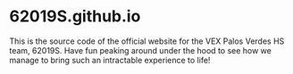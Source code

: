 # 62019S.github.io
This is the source code of the official website for the VEX Palos Verdes HS team, 62019S. Have fun peaking around under the hood to see how we manage to bring such an intractable experience to life!

